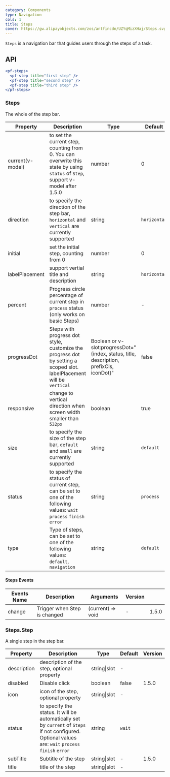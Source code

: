 ```yaml
---
category: Components
type: Navigation
cols: 1
title: Steps
cover: https://gw.alipayobjects.com/zos/antfincdn/UZYqMizXHaj/Steps.svg
---
```


`Steps` is a navigation bar that guides users through the steps of a task.

## API

```jsx
<pf-steps>
  <pf-step title="first step" />
  <pf-step title="second step" />
  <pf-step title="third step" />
</pf-steps>
```

### Steps

The whole of the step bar.

| Property | Description | Type | Default | Version |
| --- | --- | --- | --- | --- |
| current(v-model) | to set the current step, counting from 0. You can overwrite this state by using `status` of `Step`, support v-model after 1.5.0 | number | 0 |  |
| direction | to specify the direction of the step bar, `horizontal` and `vertical` are currently supported | string | `horizontal` |  |
| initial | set the initial step, counting from 0 | number | 0 |  |
| labelPlacement | support vertial title and description | string | `horizontal` |  |
| percent | Progress circle percentage of current step in `process` status (only works on basic Steps) | number | - |  |
| progressDot | Steps with progress dot style, customize the progress dot by setting a scoped slot. labelPlacement will be `vertical` | Boolean or v-slot:progressDot="{index, status, title, description, prefixCls, iconDot}" | false |  |
| responsive | change to vertical direction when screen width smaller than `532px` | boolean | true |  |
| size | to specify the size of the step bar, `default` and `small` are currently supported | string | `default` |  |
| status | to specify the status of current step, can be set to one of the following values: `wait` `process` `finish` `error` | string | `process` |  |
| type | Type of steps, can be set to one of the following values: `default`, `navigation` | string | `default` | 1.5.0 |

#### Steps Events

| Events Name | Description                  | Arguments         | Version |       |
| ----------- | ---------------------------- | ----------------- | ------- | ----- |
| change      | Trigger when Step is changed | (current) => void | -       | 1.5.0 |

### Steps.Step

A single step in the step bar.

| Property | Description | Type | Default | Version |
| --- | --- | --- | --- | --- |
| description | description of the step, optional property | string\|slot | - |  |
| disabled | Disable click | boolean | false | 1.5.0 |
| icon | icon of the step, optional property | string\|slot | - |  |
| status | to specify the status. It will be automatically set by `current` of `Steps` if not configured. Optional values are: `wait` `process` `finish` `error` | string | `wait` |  |
| subTitle | Subtitle of the step | string\|slot | - | 1.5.0 |
| title | title of the step | string\|slot | - |  |
